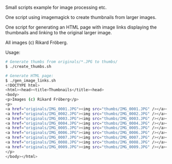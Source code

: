 Small scripts example for image processing etc.

One script using imagemagick to create thumbnails from larger images.

One script for generating an HTML page with image links displaying the thumbnails and linking to the original larger image.

All images (c) Rikard Fröberg.

Usage:

```bash
# Generate thumbs from originals/*.JPG to thumbs/
$ ./create_thumbs.sh

# Generate HTML page:
$ ./gen_image_links.sh
<!DOCTYPE html>
<html><head><title>Thumbnails</title><head>
<body>
<p>Images (c) Rikard Fröberg</p>
<p>
<a href="originals/IMG_0001.JPG"><img src="thumbs/IMG_0001.JPG" /></a><br>
<a href="originals/IMG_0002.JPG"><img src="thumbs/IMG_0002.JPG" /></a><br>
<a href="originals/IMG_0003.JPG"><img src="thumbs/IMG_0003.JPG" /></a><br>
<a href="originals/IMG_0004.JPG"><img src="thumbs/IMG_0004.JPG" /></a><br>
<a href="originals/IMG_0005.JPG"><img src="thumbs/IMG_0005.JPG" /></a><br>
<a href="originals/IMG_0006.JPG"><img src="thumbs/IMG_0006.JPG" /></a><br>
<a href="originals/IMG_0007.JPG"><img src="thumbs/IMG_0007.JPG" /></a><br>
<a href="originals/IMG_0008.JPG"><img src="thumbs/IMG_0008.JPG" /></a><br>
<a href="originals/IMG_0009.JPG"><img src="thumbs/IMG_0009.JPG" /></a><br>
</p>
</body></html>
```
